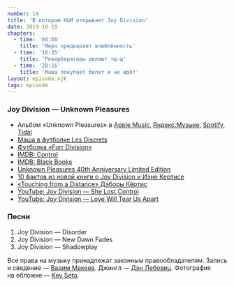 ```yaml
---
number: 14
title: 'В котором H&M открывает Joy Division'
date: 2019-10-10
chapters:
  - time: '04:56'
    title: 'Мерч предваряет влюблённость'
  - time: '16:35'
    title: 'Ревербераторы делают тщ-щ'
  - time: '28:16'
    title: 'Маша покупает билет и не идёт'
layout: episode.njk
tags: episode
---
```


### Joy Division — Unknown Pleasures

- Альбом «Unknown Pleasures» в
  [Apple Music](https://music.apple.com/album/1476702180),
  [Яндекс.Музыке](https://music.yandex.ru/album/8517718),
  [Spotify](https://open.spotify.com/album/5Dgqy4bBg09Rdw7CQM545s),
  [Tidal](https://tidal.com/browse/album/16586849)
- [Маша в футболке Les Discrets](https://www.facebook.com/thatsnotplasticine/posts/10212088962604414)
- [Футболка «Furr Division»](https://www.threadless.com/product/5040/furr_division)
- [IMDB: Control](https://www.imdb.com/title/tt0421082/)
- [IMDB: Black Books](https://www.imdb.com/title/tt0262150/)
- [Unknown Pleasures 40th Anniversary Limited Edition](https://store.neworder.com/uk/unknown-pleasures-40th-anniversary-limited-edition-red-vinyl-t-shirt-bundle.html)
- [10 фактов из новой книги о Joy Division и Иэне Кертисе](https://knife.media/stiff-kittens/)
- [«Touching from a Distance» Дэборы Кёртис](https://ru.wikipedia.org/wiki/Touching_from_a_Distance)
- [YouTube: Joy Division — She Lost Control](https://youtu.be/FD2SfQJOK08)
- [YouTube: Joy Division — Love Will Tear Us Apart](https://youtu.be/zuuObGsB0No)

### Песни

1. Joy Division — Disorder
2. Joy Division — New Dawn Fades
3. Joy Division — Shadowplay

Все права на музыку принадлежат законным правообладателям.
Запись и сведение — [Вадим Макеев](https://twitter.com/pepelsbey).
Джингл — [Дэн Лебовиц](https://www.youtube.com/channel/UC38A5qHrlc_Zgua7vL4b96w).
Фотография на обложке — [Kev Seto](https://unsplash.com/photos/Jv0TBnjzYNM).
